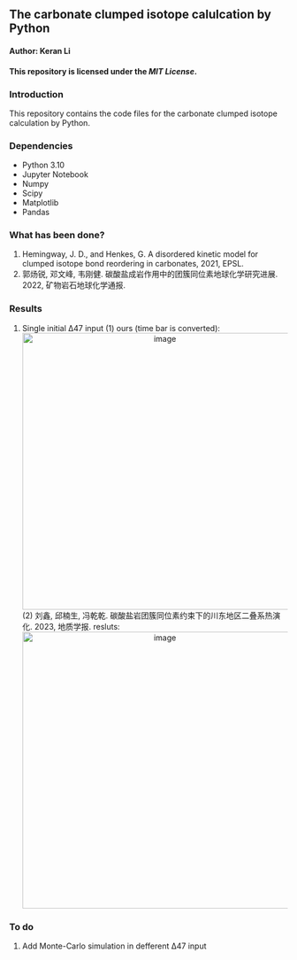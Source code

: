## The carbonate clumped isotope calulcation by Python

#### Author: Keran Li

#### This repository is licensed under the ***MIT License***.

### Introduction

This repository contains the code files for the carbonate clumped isotope calculation by Python. 

### Dependencies

* Python 3.10
* Jupyter Notebook
* Numpy
* Scipy
* Matplotlib
* Pandas
  
### What has been done?

1. Hemingway, J. D., and Henkes, G. A disordered kinetic model for clumped isotope bond reordering in carbonates, 2021, EPSL.
2. 郭炀锐, 邓文峰, 韦刚健. 碳酸盐成岩作用中的团簇同位素地球化学研究进展. 2022, 矿物岩石地球化学通报.

### Results

1. Single initial Δ47 input
    (1) ours (time bar is converted):
    <div align="center">
    <img width="500" alt="image" src="https://user-images.githubusercontent.com/66153455/280744777-30c49076-eb05-42c7-b12f-0e7e169b6bd9.png">
    </div>
    (2) 刘鑫, 邱楠生, 冯乾乾. 碳酸盐岩团簇同位素约束下的川东地区二叠系热演化. 2023, 地质学报. resluts:
    <div align="center">
    <img width="500"  alt="image" src="https://user-images.githubusercontent.com/66153455/280745312-d4974462-7839-429e-9a60-23fb31db4722.png">
    </div>

### To do

1. Add Monte-Carlo simulation in defferent Δ47 input
